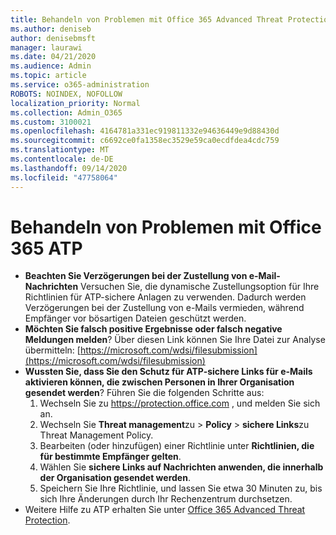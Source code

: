 ```yaml
---
title: Behandeln von Problemen mit Office 365 Advanced Threat Protection (ATP)
ms.author: deniseb
author: denisebmsft
manager: laurawi
ms.date: 04/21/2020
ms.audience: Admin
ms.topic: article
ms.service: o365-administration
ROBOTS: NOINDEX, NOFOLLOW
localization_priority: Normal
ms.collection: Admin_O365
ms.custom: 3100021
ms.openlocfilehash: 4164781a331ec919811332e94636449e9d88430d
ms.sourcegitcommit: c6692ce0fa1358ec3529e59ca0ecdfdea4cdc759
ms.translationtype: MT
ms.contentlocale: de-DE
ms.lasthandoff: 09/14/2020
ms.locfileid: "47758064"
---
```

# <a name="troubleshoot-issues-with-office-365-atp"></a>Behandeln von Problemen mit Office 365 ATP

- **Beachten Sie Verzögerungen bei der Zustellung von e-Mail-Nachrichten** Versuchen Sie, die dynamische Zustellungsoption für Ihre Richtlinien für ATP-sichere Anlagen zu verwenden. Dadurch werden Verzögerungen bei der Zustellung von e-Mails vermieden, während Empfänger vor bösartigen Dateien geschützt werden.
- **Möchten Sie falsch positive Ergebnisse oder falsch negative Meldungen melden**? Über diesen Link können Sie Ihre Datei zur Analyse übermitteln: [https://microsoft.com/wdsi/filesubmission](https://microsoft.com/wdsi/filesubmission)
- **Wussten Sie, dass Sie den Schutz für ATP-sichere Links für e-Mails aktivieren können, die zwischen Personen in Ihrer Organisation gesendet werden**? Führen Sie die folgenden Schritte aus:
    1. Wechseln Sie zu https://protection.office.com , und melden Sie sich an.
    2. Wechseln Sie **Threat management**zu  >  **Policy**  >  **sichere Links**zu Threat Management Policy.
    3. Bearbeiten (oder hinzufügen) einer Richtlinie unter **Richtlinien, die für bestimmte Empfänger gelten**.
    4. Wählen Sie **sichere Links auf Nachrichten anwenden, die innerhalb der Organisation gesendet werden**.
    5. Speichern Sie Ihre Richtlinie, und lassen Sie etwa 30 Minuten zu, bis sich Ihre Änderungen durch Ihr Rechenzentrum durchsetzen.
- Weitere Hilfe zu ATP erhalten Sie unter [Office 365 Advanced Threat Protection](https://docs.microsoft.com/microsoft-365/security/office-365-security/office-365-atp).